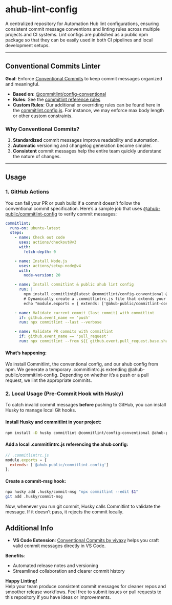 # ahub-lint-config

A centralized repository for Automation Hub lint configurations, ensuring consistent commit message conventions and linting rules across multiple projects and CI systems. Lint configs are published as a public npm package so that they can be easily used in both CI pipelines and local development setups.

---

## Conventional Commits Linter

**Goal**: Enforce [Conventional Commits](https://www.conventionalcommits.org/en/v1.0.0/) to keep commit messages organized and meaningful.

- **Based on**: [@commitlint/config-conventional](https://github.com/conventional-changelog/commitlint/tree/master/%40commitlint/config-conventional)  
- **Rules**: See the [commitlint reference rules](https://commitlint.js.org/reference/rules.html)  
- **Custom Rules**: Our additional or overriding rules can be found here in the [commitlint.config.js](https://github.com/br-automation-com/ahub-lint-config/blob/main/commitlint.config.js). For instance, we may enforce max body length or other custom constraints.

### Why Conventional Commits?

1. **Standardized** commit messages improve readability and automation.  
2. **Automatic** versioning and changelog generation become simpler.  
3. **Consistent** commit messages help the entire team quickly understand the nature of changes.

---

## Usage

### 1. GitHub Actions

You can fail your PR or push build if a commit doesn’t follow the conventional commit specification. Here’s a sample job that uses [@ahub-public/commitlint-config](https://www.npmjs.com/package/@ahub-public/commitlint-config) to verify commit messages:

```yaml
commitlint:
  runs-on: ubuntu-latest
  steps:
    - name: Check out code
      uses: actions/checkout@v3
      with:
        fetch-depth: 0

    - name: Install Node.js
      uses: actions/setup-node@v4
      with:
        node-version: 20

    - name: Install commitlint & public ahub lint config
      run: |
        npm install commitlint@latest @commitlint/config-conventional @ahub-public/commitlint-config
        # Dynamically create a .commitlintrc.js file that extends your config
        echo "module.exports = { extends: ['@ahub-public/commitlint-config'] };" > .commitlintrc.js

    - name: Validate current commit (last commit) with commitlint
      if: github.event_name == 'push'
      run: npx commitlint --last --verbose

    - name: Validate PR commits with commitlint
      if: github.event_name == 'pull_request'
      run: npx commitlint --from ${{ github.event.pull_request.base.sha }} --to ${{ github.event.pull_request.head.sha }} --verbose
```

#### What’s happening:

We install Commitlint, the conventional config, and our ahub config from npm.
We generate a temporary .commitlintrc.js extending @ahub-public/commitlint-config.
Depending on whether it’s a push or a pull request, we lint the appropriate commits.

### 2. Local Usage (Pre-Commit Hook with Husky)

To catch invalid commit messages **before** pushing to GitHub, you can install Husky to manage local Git hooks.

#### Install Husky and commitlint in your project:
```bash
npm install -D husky commitlint @commitlint/config-conventional @ahub-public/commitlint-config
```
#### Add a local .commitlintrc.js referencing the ahub config:

```js
// .commitlintrc.js
module.exports = {
  extends: ['@ahub-public/commitlint-config']
};
```
#### Create a commit-msg hook:

```bash
npx husky add .husky/commit-msg "npx commitlint --edit $1"
git add .husky/commit-msg
```
Now, whenever you run git commit, Husky calls Commitlint to validate the message. If it doesn’t pass, it rejects the commit locally.

## Additional Info

- **VS Code Extension**: [Conventional Commits by vivaxy](https://marketplace.visualstudio.com/items?itemName=vivaxy.vscode-conventional-commits) helps you craft valid commit messages directly in VS Code.

**Benefits**:
- Automated release notes and versioning  
- Streamlined collaboration and clearer commit history  

**Happy Linting!**  
Help your team produce consistent commit messages for cleaner repos and smoother release workflows. Feel free to submit issues or pull requests to this repository if you have ideas or improvements.
